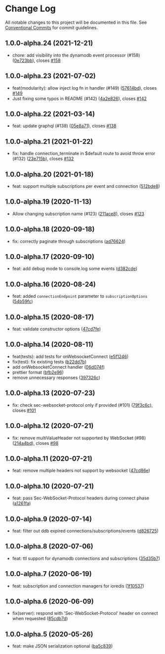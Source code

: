 # Change Log

All notable changes to this project will be documented in this file.
See [Conventional Commits](https://conventionalcommits.org) for commit guidelines.

## 1.0.0-alpha.24 (2021-12-21)

- chore: add visibility into the dynamodb event processor (#158) ([0e723bb](https://github.com/michalkvasnicak/aws-lambda-graphql/commit/0e723bb)), closes [#158](https://github.com/michalkvasnicak/aws-lambda-graphql/issues/158)

## 1.0.0-alpha.23 (2021-07-02)

- feat(modularity): allow inject log fn in handler (#149) ([57614bd](https://github.com/michalkvasnicak/aws-lambda-graphql/commit/57614bd)), closes [#149](https://github.com/michalkvasnicak/aws-lambda-graphql/issues/149)
- Just fixing some typos in README (#142) ([4a2e826](https://github.com/michalkvasnicak/aws-lambda-graphql/commit/4a2e826)), closes [#142](https://github.com/michalkvasnicak/aws-lambda-graphql/issues/142)

## 1.0.0-alpha.22 (2021-03-14)

- feat: update graphql (#138) ([05e8a71](https://github.com/michalkvasnicak/aws-lambda-graphql/commit/05e8a71)), closes [#138](https://github.com/michalkvasnicak/aws-lambda-graphql/issues/138)

## 1.0.0-alpha.21 (2021-01-22)

- fix: handle connection_terminate in \$default route to avoid throw error (#132) ([23e715b](https://github.com/michalkvasnicak/aws-lambda-graphql/commit/23e715b)), closes [#132](https://github.com/michalkvasnicak/aws-lambda-graphql/issues/132)

## 1.0.0-alpha.20 (2021-01-18)

- feat: support multiple subscriptions per event and connection ([512bde8](https://github.com/michalkvasnicak/aws-lambda-graphql/commit/512bde8))

## 1.0.0-alpha.19 (2020-11-13)

- Allow changing subscription name (#123) ([211ace8](https://github.com/michalkvasnicak/aws-lambda-graphql/commit/211ace8)), closes [#123](https://github.com/michalkvasnicak/aws-lambda-graphql/issues/123)

## 1.0.0-alpha.18 (2020-09-18)

- fix: correctly paginate through subscriptions ([ad76624](https://github.com/michalkvasnicak/aws-lambda-graphql/commit/ad76624))

## 1.0.0-alpha.17 (2020-09-10)

- feat: add debug mode to console.log some events ([d382cde](https://github.com/michalkvasnicak/aws-lambda-graphql/commit/d382cde))

## 1.0.0-alpha.16 (2020-08-24)

- feat: added `connectionEndpoint` parameter to `subscriptionOptions` ([54b59fc](https://github.com/michalkvasnicak/aws-lambda-graphql/commit/54b59fc))

## 1.0.0-alpha.15 (2020-08-17)

- feat: validate constructor options ([47cd7fe](https://github.com/michalkvasnicak/aws-lambda-graphql/commit/47cd7fe))

## 1.0.0-alpha.14 (2020-08-11)

- feat(tests): add tests for onWebsocketConnect ([e5f1246](https://github.com/michalkvasnicak/aws-lambda-graphql/commit/e5f1246))
- fix(test): fix existing tests ([b22dd7b](https://github.com/michalkvasnicak/aws-lambda-graphql/commit/b22dd7b))
- add onWebsocketConnect handler ([06d074f](https://github.com/michalkvasnicak/aws-lambda-graphql/commit/06d074f))
- prettier format ([bfb2e96](https://github.com/michalkvasnicak/aws-lambda-graphql/commit/bfb2e96))
- remove unnecessary responses ([397326c](https://github.com/michalkvasnicak/aws-lambda-graphql/commit/397326c))

## 1.0.0-alpha.13 (2020-07-23)

- fix: check sec-websocket-protocol only if provided (#101) ([79f3c6c](https://github.com/michalkvasnicak/aws-lambda-graphql/commit/79f3c6c)), closes [#101](https://github.com/michalkvasnicak/aws-lambda-graphql/issues/101)

## 1.0.0-alpha.12 (2020-07-21)

- fix: remove multiValueHeader not supported by WebSocket (#98) ([214a4bd](https://github.com/michalkvasnicak/aws-lambda-graphql/commit/214a4bd)), closes [#98](https://github.com/michalkvasnicak/aws-lambda-graphql/issues/98)

## 1.0.0-alpha.11 (2020-07-21)

- feat: remove multiple headers not support by websocket ([47cd86e](https://github.com/michalkvasnicak/aws-lambda-graphql/commit/47cd86e))

## 1.0.0-alpha.10 (2020-07-21)

- feat: pass Sec-WebSocket-Protocol headers during connect phase ([a1261fa](https://github.com/michalkvasnicak/aws-lambda-graphql/commit/a1261fa))

## 1.0.0-alpha.9 (2020-07-14)

- feat: filter out ddb expired connections/subscriptions/events ([d826725](https://github.com/michalkvasnicak/aws-lambda-graphql/commit/d826725))

## 1.0.0-alpha.8 (2020-07-06)

- feat: ttl support for dynamodb connections and subscriptions ([35d35b7](https://github.com/michalkvasnicak/aws-lambda-graphql/commit/35d35b7))

## 1.0.0-alpha.7 (2020-06-19)

- feat: subscription and connection managers for ioredis ([1f10537](https://github.com/michalkvasnicak/aws-lambda-graphql/commit/1f10537))

## 1.0.0-alpha.6 (2020-06-09)

- fix(server): respond with 'Sec-WebSocket-Protocol' header on connect when requested ([85cdb7d](https://github.com/michalkvasnicak/aws-lambda-graphql/commit/85cdb7d))

## 1.0.0-alpha.5 (2020-05-26)

- feat: make JSON serialization optional ([ba5c839](https://github.com/michalkvasnicak/aws-lambda-graphql/commit/ba5c839))
